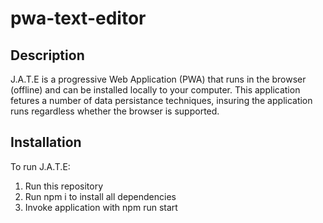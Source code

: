 # pwa-text-editor

## Description
J.A.T.E is a progressive Web Application (PWA) that runs in the browser (offline) and can be installed locally to your computer. This application fetures a number of data persistance techniques, insuring the application runs regardless whether the browser is supported. 

## Installation
To run J.A.T.E:
1. Run this repository
2. Run npm i to install all dependencies
3. Invoke application with npm run start